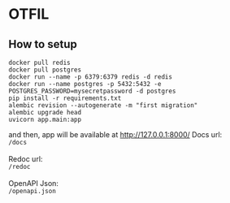 # OTFIL
## How to setup
```
docker pull redis
docker pull postgres
docker run --name -p 6379:6379 redis -d redis
docker run --name postgres -p 5432:5432 -e POSTGRES_PASSWORD=mysecretpassword -d postgres
pip install -r requirements.txt
alembic revision --autogenerate -m "first migration"
alembic upgrade head
uvicorn app.main:app
```
and then, app will be available at http://127.0.0.1:8000/
Docs url:\
`/docs`\
\
Redoc url:\
`/redoc`\
\
OpenAPI Json:\
`/openapi.json`
